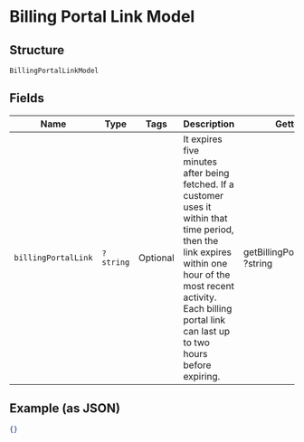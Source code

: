 
# Billing Portal Link Model

## Structure

`BillingPortalLinkModel`

## Fields

| Name | Type | Tags | Description | Getter | Setter |
|  --- | --- | --- | --- | --- | --- |
| `billingPortalLink` | `?string` | Optional | It expires five minutes after being fetched. If a customer uses it within that time period, then the link expires within one hour of the most recent activity. Each billing portal link can last up to two hours before expiring. | getBillingPortalLink(): ?string | setBillingPortalLink(?string billingPortalLink): void |

## Example (as JSON)

```json
{}
```

